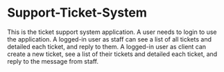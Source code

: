 # Support-Ticket-System
This is the ticket support system application. A user needs to login to use the application. A logged-in user as staff can see a list of all tickets and detailed each ticket, and reply to them. A logged-in user as client can create a new ticket, see a list of their tickets and detailed each ticket, and reply to the message from staff.
